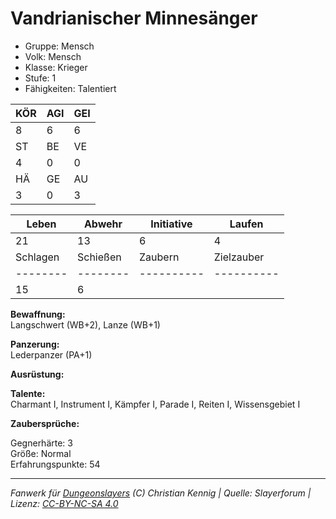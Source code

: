 # Vandrianischer Minnesänger  
- Gruppe: Mensch  
- Volk: Mensch  
- Klasse: Krieger  
- Stufe: 1  
- Fähigkeiten: Talentiert  


| KÖR | AGI | GEI |  
| --- | --- | --- |  
| 8   | 6   | 6   |
| ST  | BE  | VE  |  
| 4   | 0   | 0   |
| HÄ  | GE  | AU  |  
| 3   | 0   | 3   |


| Leben    | Abwehr   | Initiative | Laufen     |
| -------- | -------- | ---------- | ---------- |
| 21       | 13       | 6          | 4          |
| Schlagen | Schießen | Zaubern    | Zielzauber |
| -------- | -------- | ---------- | ---------- |
| 15       | 6        |            |            |

**Bewaffnung:**  
Langschwert (WB+2), Lanze (WB+1)

**Panzerung:**  
Lederpanzer (PA+1)

**Ausrüstung:**  


**Talente:**  
Charmant I, Instrument I, Kämpfer I, Parade I, Reiten I, Wissensgebiet I

**Zaubersprüche:**  


Gegnerhärte: 3  
Größe: Normal  
Erfahrungspunkte: 54  



___
*Fanwerk für [Dungeonslayers](https://www.dungeonslayers.net/) (C) Christian Kennig | Quelle: Slayerforum | Lizenz: [CC-BY-NC-SA 4.0](https://creativecommons.org/licenses/by-nc-sa/4.0/deed.de)*